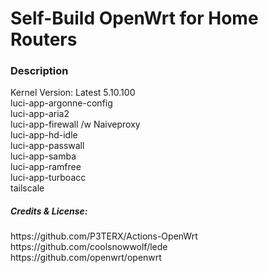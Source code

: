 
<h1>Self-Build OpenWrt for Home Routers</h1>

<h3>Description</h3>
Kernel Version: Latest 5.10.100<br>
luci-app-argonne-config<br>
luci-app-aria2<br>
luci-app-firewall /w Naiveproxy<br>
luci-app-hd-idle<br>
luci-app-passwall<br>
luci-app-samba<br>
luci-app-ramfree<br>
luci-app-turboacc<br>
tailscale<br>



<h5>Credits & License:</h5>
https://github.com/P3TERX/Actions-OpenWrt<br>
https://github.com/coolsnowwolf/lede<br>
https://github.com/openwrt/openwrt
